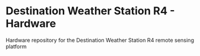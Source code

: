 # Destination Weather Station R4 - Hardware
Hardware repository for the Destination Weather Station R4 remote sensing platform
